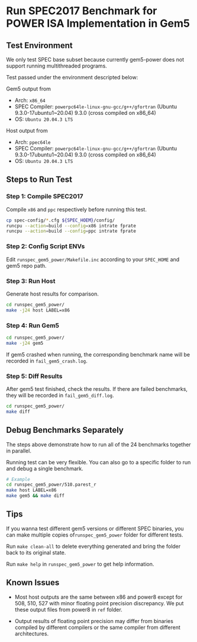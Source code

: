 # Run SPEC2017 Benchmark for POWER ISA Implementation in Gem5

## Test Environment

We only test SPEC base subset because currently gem5-power does not support running multithreaded programs.

Test passed under the environment descripted below:

Gem5 output from
- Arch: `x86_64`
- SPEC Compiler: `powerpc64le-linux-gnu-gcc/g++/gfortran` (Ubuntu 9.3.0-17ubuntu1~20.04) 9.3.0 (cross compiled on x86_64)
- OS: `Ubuntu 20.04.3 LTS`

Host output from
- Arch: `ppec64le`
- SPEC Compiler: `powerpc64le-linux-gnu-gcc/g++/gfortran` (Ubuntu 9.3.0-17ubuntu1~20.04) 9.3.0 (cross compiled on x86_64)
- OS: `Ubuntu 20.04.3 LTS`



##  Steps to Run Test

### Step 1: Compile SPEC2017

Compile `x86` and `ppc` respectively before running this test.
```bash
cp spec-config/*.cfg ${SPEC_HOEM}/config/
runcpu --action=build --config=x86 intrate fprate
runcpu --action=build --config=ppc intrate fprate
```

### Step 2: Config Script ENVs

Edit `runspec_gem5_power/Makefile.inc` according to your `SPEC_HOME` and gem5 repo path.

### Step 3: Run Host

Generate host results for comparison.

```bash
cd runspec_gem5_power/
make -j24 host LABEL=x86
```

### Step 4: Run Gem5

```bash
cd runspec_gem5_power/
make -j24 gem5
```

If gem5 crashed when running, the corresponding benchmark name will be recorded in `fail_gem5_crash.log`.

### Step 5: Diff Results

After gem5 test finished, check the results.
If there are failed benchmarks, they will be recorded in `fail_gem5_diff.log`.

```bash
cd runspec_gem5_power/
make diff
```



## Debug Benchmarks Separately

The steps above demonstrate how to run all of the 24 benchmarks together in parallel.

Running test can be very flexible. You can also go to a specific folder to run and debug a single benchmark. 

```bash
# Example
cd runspec_gem5_power/510.parest_r
make host LABEL=x86
make gem5 && make diff
```



## Tips

If you wanna test different gem5 versions or different SPEC binaries, you can make multiple copies of`runspec_gem5_power` folder for different tests.

Run `make clean-all` to delete everything generated and bring the folder back to its original state.

Run `make help` in `runspec_gem5_power` to get help information.



## Known Issues

- Most host outputs are the same between x86 and power8 except for 508, 510, 527 with minor floating point precision discrepancy. We put these output files from power8 in `ref` folder.

- Output results of floating point precision may differ from binaries compiled by different compilers or the same compiler from different architectures.

